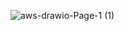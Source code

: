 ![aws-drawio-Page-1 (1)](https://user-images.githubusercontent.com/79623220/125240138-a9adce80-e324-11eb-9684-927a6c9ae68a.jpg)
